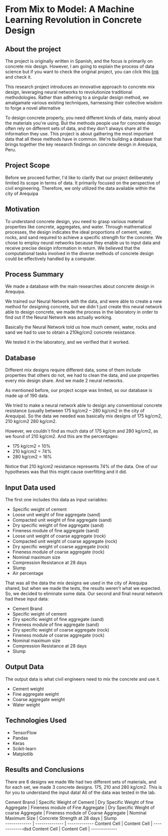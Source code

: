 # From Mix to Model: A Machine Learning Revolution in Concrete Design

## About the project

The project is originally written in Spanish, and the focus is primarily on concrete mix design. However, I am going to explain the process of data science but if you want to check the original project, you can click this [link](https://repositorio.ucsm.edu.pe/handle/20.500.12920/12366 "link") and check it. 

This research project introduces an innovative approach to concrete mix design, leveraging neural networks to revolutionize traditional methodologies. Rather than adhering to a singular design method, we amalgamate various existing techniques, harnessing their collective wisdom to forge a novel alternative

To design concrete properly, you need different kinds of data, mainly about the materials you're using. But the methods people use for concrete design often rely on different sets of data, and they don't always share all the information they use. This project is about gathering the most important data that all these methods have in common. We're building a database that brings together the key research findings on concrete design in Arequipa, Peru.

## Project Scope

Before we proceed further, I'd like to clarify that our project deliberately limited its scope in terms of data. It primarily focused on the perspective of civil engineering. Therefore, we only utilized the data available within the city of Arequipa

## Motivation

To understand concrete design, you need to grasp various material properties like concrete, aggregates, and water. Through mathematical processes, the design indicates the ideal proportions of cement, water, rocks, and sand required to achieve a specific strength for the concrete. We chose to employ neural networks because they enable us to input data and receive precise design information in return. We believed that the computational tasks involved in the diverse methods of concrete design could be effectively handled by a computer.

## Process Summary

We made a database with the main researches about concrete design in Arequipa.

We trained our Neural Network with the data, and were able to create a new method for designing concrete, but we didn´t just create this neural network able to design concrete, we made the process in the laboratory in order to find out if the Neural Network was actually working.

Basically the Neural Network told us how much cement, water, rocks and sand we had to use to obtain a 210kg/cm2 concrete resistance. 

We tested it in the laboratory, and we verified that it worked. 

## Database

Different mix designs require different data, some of them include properties that others do not, we had to clean the data, and use properties every mix design share. And we made 2 neural networks.

As mentioned before, our project scope was limited, so our database is made up of 190 data.

We tried to make a neural network able to design any conventional concrete resistance (usually between 175 kg/cm2 – 280 kg/cm2 in the city of Arequipa). So the data we needed was basically mix designs of 175 kg/cm2, 210 kg/cm2 280 kg/cm2.

However, we couldn´t find as much data of 175 kg/cm and 280 kg/cm2, as we found of 210 kg/cm2. And this are the percentages:

- 175 kg/cm2 = 10%
- 210 kg/cm2 = 74%
- 280 kg/cm2 = 16%

Notice that 210 kg/cm2 resistance represents 74% of the data. One of our hypotheses was that this might cause overfitting and it did.

## Input Data used

The first one includes this data as input variables:

- Specific weight of cement
- Loose unit weight of fine aggregate (sand)
- Compacted unit weight of fine aggregate (sand)
- Dry specific weight of fine aggregate (sand)
- Fineness module of fine aggregate (sand)
- Loose unit weight of coarse aggregate (rock)
- Compacted unit weight of coarse aggregate (rock)
- Dry specific weight of coarse aggregate (rock)
- Fineness module of coarse aggregate (rock)
- Nominal maximum size
- Compression Resistance at 28 days
- Slump
- Air percentage

That was all the data the mix designs we used in the city of Arequipa shared, but when we made the tests, the results weren’t what we expected. So, we decided to eliminate some data. Our second and final neural network had these input data:

- Cement Brand
- Specific weight of cement
- Dry specific weight of fine aggregate (sand)
- Fineness module of fine aggregate (sand)
- Dry specific weight of coarse aggregate (rock)
- Fineness module of coarse aggregate (rock)
- Nominal maximum size
- Compression Resistance at 28 days
- Slump

## Output Data

The output data is what civil engineers need to mix the concrete and use it. 

- Cement weight
- Fine aggregate weight
- Coarse aggregate weight
- Water weight 

## Technologies Used

- TensorFlow
- Pandas
- Keras
- Scikit-learn
- Matplotlib

## Results and Conclusions

There are 6 designs we made
We had two different sets of materials, and for each set, we made 3 concrete designs. 175, 210 and 280 kg/cm2.
This is for you to understand the input data! All of the data was tested in the lab.

Cement Brand  | Specific Weight of Cement  | Dry Specific Weight of fine Aggregate  | Fineness module of Fine Aggregate  | Dry Specific Weight of coarse Aggregate  | Fineness module of Coarse Aggregate  | Nominal Maximum Size  | Concrete Strength at 28 days  | Slump   
------------- | -------------- | -------------
Content Cell  | Content Cell   | -------------dsd
Content Cell  | Content Cell   | -------------  

